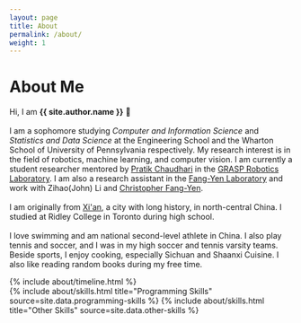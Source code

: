 ```yaml
---
layout: page
title: About
permalink: /about/
weight: 1
---
```


# **About Me**

Hi, I am **{{ site.author.name }}** :wave:<br><br>
I am a sophomore studying <i>Computer and Information Science</i> and <i>Statistics and Data Science</i> at the Engineering School and the Wharton School of University of Pennsylvania respectively. My research interest is in the field of robotics, machine learning, and computer vision. I am currently a student researcher mentored by <a href="https://pratikac.github.io/">Pratik Chaudhari</a> in the <a href="https://www.grasp.upenn.edu/">GRASP Robotics Laboratory</a>. I am also a research assistant in the <a href="http://fangyenlab.seas.upenn.edu/">Fang-Yen Laboratory</a> and work with Zihao(John) Li and <a href="https://directory.seas.upenn.edu/christopher-fang-yen/">Christopher Fang-Yen</a>. 
<br><br>
I am originally from <a href="https://en.wikipedia.org/wiki/Xi%27an">Xi'an</a>, a city with long history, in north-central China. I studied at Ridley College in Toronto during high school. 
<br><br>
I love swimming and am national second-level athlete in China. I also play tennis and soccer, and I was in my high soccer and tennis varsity teams. Beside sports, I enjoy cooking, especially Sichuan and Shaanxi Cuisine. I also like reading random books during my free time.

<div class="row">
{% include about/timeline.html %}
</div>

<div class="row">
{% include about/skills.html title="Programming Skills" source=site.data.programming-skills %}
{% include about/skills.html title="Other Skills" source=site.data.other-skills %}
</div>